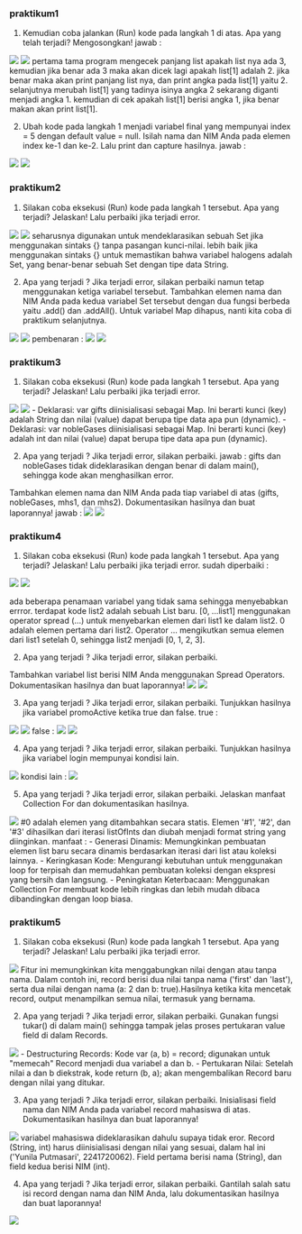 ### praktikum1

1. Kemudian coba jalankan (Run) kode pada langkah 1 di atas. Apa yang telah terjadi? Mengosongkan!
jawab :
<img src= "prak1-langkah1-code.png">
<img src= "prak1-langkah1-output.png">
 pertama tama program mengecek panjang list apakah list nya ada 3, kemudian jika benar ada 3 maka akan dicek lagi apakah list[1] adalah 2. jika benar maka akan print panjang list nya, dan print angka pada list[1] yaitu 2.
selanjutnya merubah list[1] yang tadinya isinya angka 2 sekarang diganti menjadi angka 1. kemudian di cek apakah list[1] berisi angka 1, jika benar makan akan print list[1].

2. Ubah kode pada langkah 1 menjadi variabel final yang mempunyai index = 5 dengan default value = null. Isilah nama dan NIM Anda pada elemen index ke-1 dan ke-2. Lalu print dan capture hasilnya.
jawab :
<img src= "prak1-Langkah3-code.png">
<img src= "prak1-Langkah3-output.png">


### praktikum2
1. Silakan coba eksekusi (Run) kode pada langkah 1 tersebut. Apa yang terjadi? Jelaskan! Lalu perbaiki jika terjadi error.
<img src= "prak2-Langkah1-code.png">
<img src= "prak2-Langkah1-output.png">
seharusnya digunakan untuk mendeklarasikan sebuah Set jika menggunakan sintaks {} tanpa pasangan kunci-nilai. lebih baik jika menggunakan sintaks <String>{} untuk memastikan bahwa variabel halogens adalah Set<String>, yang benar-benar sebuah Set dengan tipe data String.

2. Apa yang terjadi ? Jika terjadi error, silakan perbaiki namun tetap menggunakan ketiga variabel tersebut. Tambahkan elemen nama dan NIM Anda pada kedua variabel Set tersebut dengan dua fungsi berbeda yaitu .add() dan .addAll(). Untuk variabel Map dihapus, nanti kita coba di praktikum selanjutnya.
<img src= "prak2-langkah3-code.png">
<img src= "prak2-langkah3-output.png">
pembenaran :
<img src= "pembenaran-prak2-langkah3.png">
<img src= "pembenaran-prak2-langkah3-output.png">

### praktikum3
1. Silakan coba eksekusi (Run) kode pada langkah 1 tersebut. Apa yang terjadi? Jelaskan! Lalu perbaiki jika terjadi error.
<img src= "prak3-langkah1-code.png">
<img src= "prak3-langkah1-output.png">
- Deklarasi: var gifts diinisialisasi sebagai Map<String, dynamic>. Ini berarti kunci (key) adalah String dan nilai (value) dapat berupa tipe data apa pun (dynamic).
- Deklarasi: var nobleGases diinisialisasi sebagai Map<int, dynamic>. Ini berarti kunci (key) adalah int dan nilai (value) dapat berupa tipe data apa pun (dynamic).

2. Apa yang terjadi ? Jika terjadi error, silakan perbaiki.
jawab :
gifts dan nobleGases tidak dideklarasikan dengan benar di dalam main(), sehingga kode akan menghasilkan error.

Tambahkan elemen nama dan NIM Anda pada tiap variabel di atas (gifts, nobleGases, mhs1, dan mhs2). Dokumentasikan hasilnya dan buat laporannya!
jawab :
<img src= "prak3-langkah2-code.png">
<img src= "prak3-langkah2-output.png">


### praktikum4
1. Silakan coba eksekusi (Run) kode pada langkah 1 tersebut. Apa yang terjadi? Jelaskan! Lalu perbaiki jika terjadi error.
sudah diperbaiki :
<img src= "prak4-langkah1-output.png">
<img src= "prak4-langkah1-code.png">

ada beberapa penamaan variabel yang tidak sama sehingga menyebabkan errror.
terdapat kode list2 adalah sebuah List baru.
[0, ...list1] menggunakan operator spread (...) untuk menyebarkan elemen dari list1 ke dalam list2.
0 adalah elemen pertama dari list2.
Operator ... mengikutkan semua elemen dari list1 setelah 0, sehingga list2 menjadi [0, 1, 2, 3].

2. Apa yang terjadi ? Jika terjadi error, silakan perbaiki.

Tambahkan variabel list berisi NIM Anda menggunakan Spread Operators. Dokumentasikan hasilnya dan buat laporannya!
<img src= "prak4-langkah2-code.png">
<img src= "prak4-langkah2-ouput.png">

3. Apa yang terjadi ? Jika terjadi error, silakan perbaiki. Tunjukkan hasilnya jika variabel promoActive ketika true dan false.
true :
<img src= "prak4-langkah3-code1.png">
<img src= "prak4-langkah3-output1.png">
false :
<img src= "prak4-langkah3-code2.png">
<img src= "prak4-langkah3-output2.png">

4. Apa yang terjadi ? Jika terjadi error, silakan perbaiki. Tunjukkan hasilnya jika variabel login mempunyai kondisi lain.
<img src= "prak4-langkah4-1.png">
kondisi lain :
<img src= "prak4-langkah4-2.png">

5. Apa yang terjadi ? Jika terjadi error, silakan perbaiki. Jelaskan manfaat Collection For dan dokumentasikan hasilnya.
<img src= "prak4-langkah5.png">
#0 adalah elemen yang ditambahkan secara statis.
Elemen '#1', '#2', dan '#3' dihasilkan dari iterasi listOfInts dan diubah menjadi format string yang diinginkan.
manfaat :
- Generasi Dinamis: Memungkinkan pembuatan elemen list baru secara dinamis berdasarkan iterasi dari list atau koleksi lainnya.
- Keringkasan Kode: Mengurangi kebutuhan untuk menggunakan loop for terpisah dan memudahkan pembuatan koleksi dengan ekspresi yang bersih dan langsung.
- Peningkatan Keterbacaan: Menggunakan Collection For membuat kode lebih ringkas dan lebih mudah dibaca dibandingkan dengan loop biasa.

### praktikum5
1. Silakan coba eksekusi (Run) kode pada langkah 1 tersebut. Apa yang terjadi? Jelaskan! Lalu perbaiki jika terjadi error.
<img src= "prak5-langkah1.png">
Fitur ini memungkinkan kita menggabungkan nilai dengan atau tanpa nama. Dalam contoh ini, record berisi dua nilai tanpa nama ('first' dan 'last'), serta dua nilai dengan nama (a: 2 dan b: true).Hasilnya ketika kita mencetak record, output menampilkan semua nilai, termasuk yang bernama.

2. Apa yang terjadi ? Jika terjadi error, silakan perbaiki. Gunakan fungsi tukar() di dalam main() sehingga tampak jelas proses pertukaran value field di dalam Records.
<img src= "prak5-langkah2.png">
- Destructuring Records: Kode var (a, b) = record; digunakan untuk "memecah" Record menjadi dua variabel a dan b.
- Pertukaran Nilai: Setelah nilai a dan b diekstrak, kode return (b, a); akan mengembalikan Record baru dengan nilai yang ditukar.

3. Apa yang terjadi ? Jika terjadi error, silakan perbaiki. Inisialisasi field nama dan NIM Anda pada variabel record mahasiswa di atas. Dokumentasikan hasilnya dan buat laporannya!
<img src= "prak5-langkah3.png">
variabel mahasiswa dideklarasikan dahulu supaya tidak eror. 
Record (String, int) harus diinisialisasi dengan nilai yang sesuai, dalam hal ini ('Yunila Putmasari', 2241720062).
Field pertama berisi nama (String), dan field kedua berisi NIM (int).

4. Apa yang terjadi ? Jika terjadi error, silakan perbaiki. Gantilah salah satu isi record dengan nama dan NIM Anda, lalu dokumentasikan hasilnya dan buat laporannya!
<img src= "prak5-langkah4.png">


